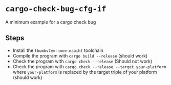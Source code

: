 # `cargo-check-bug-cfg-if`
A minimum example for a cargo check bug

## Steps
- Install the `thumbv7em-none-eabihf` toolchain
- Compile the program with `cargo build --release` (should work)
- Check the program with `cargo check --release` (Should not work)
- Check the program with `cargo check --release --target your-platform` where `your-platform` is replaced by the target triple of your platform (should work)